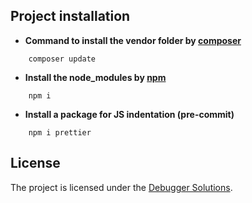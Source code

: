## Project installation

- **Command to install the vendor folder by [composer](https://getcomposer.org/)**

```
    composer update
```

- **Install the node_modules by [npm](https://nodejs.org/en/)**

```
    npm i
```

- **Install a package for JS indentation (pre-commit)**

```
    npm i prettier
```

## License

The project is licensed under the [Debugger Solutions](https://debuggersolutions.com/).
